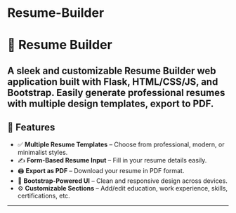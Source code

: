 # Resume-Builder
# 📄 Resume Builder

A sleek and customizable **Resume Builder** web application built with **Flask**, **HTML/CSS/JS**, and **Bootstrap**. Easily generate professional resumes with multiple design templates, export to PDF.
---

## 🚀 Features

- ✅ **Multiple Resume Templates** – Choose from professional, modern, or minimalist styles.
- ✍️ **Form-Based Resume Input** – Fill in your resume details easily.
- 🖨️ **Export as PDF** – Download your resume in PDF format.
- 🎨 **Bootstrap-Powered UI** – Clean and responsive design across devices.
- ⚙️ **Customizable Sections** – Add/edit education, work experience, skills, certifications, etc.

---


